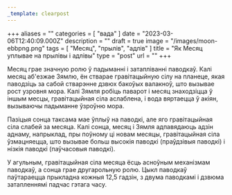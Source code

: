 ```yaml
---
_template: clearpost
---
```



+++
aliases = ""
categories = [ "вада" ]
date = "2023-03-06T12:40:09.000Z"
description = ""
draft = true
image = "/images/moon-ebbpng.png"
tags = [ "Месяц", "прылів", "адлів" ]
title = "Як Месяц уплывае на прылівы і адлівы"
type = "post"
url = ""
+++


Месяц грае значную ролю ў падыманні і затапліванні паводкаў. Калі месяц аб'езжае Зямлю, ён стварае гравітацыйную сілу на планеце, якая паводзіць за сабой стварэнне дзвюх бакоўых валакноў, што вызывае рост узровня мора. Калі Зямля робіць паварот і месяц знаходзіцца ў іншым месцы, гравітацыйная сіла аслаблена, і вода вяртаецца ў акіян, вызываючы падыманне ўзроўню мора.

Пазіцыя сонца таксама мае ўплыў на паводкі, але яго гравітацыйная сіла слабей за месяца. Калі сонца, месяц і Зямля адпавядаюць адзін аднаму, напрыклад, пры поўному ці новам месяцы, гравітацыйная сіла ўзмацняецца, што вызывае больш высокія паводкі (праўдзівыя паводкі) і нізкія паводкі (паўчасовыя паводкі).

У агульным, гравітацыйная сіла месяца ёсць асноўным механізмам паводкаў, а сонца грае другарольную ролю. Цыкл паводкаў паўтараецца прыкладна кожныя 12,5 гадзін, з двума паводкамі і дзвюма затапленнямі падчас гэтага часу.
